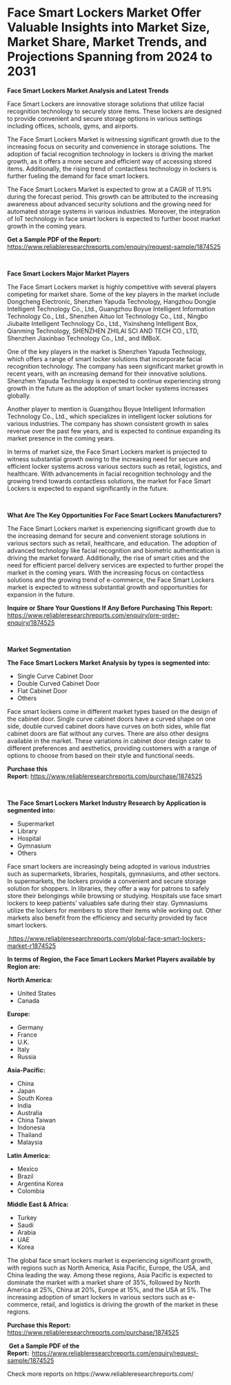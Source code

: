 <p><h1>Face Smart Lockers Market Offer Valuable Insights into Market Size, Market Share, Market Trends, and Projections Spanning from 2024 to 2031</h1></p><p><strong>Face Smart Lockers Market Analysis and Latest Trends</strong></p>
<p><p>Face Smart Lockers are innovative storage solutions that utilize facial recognition technology to securely store items. These lockers are designed to provide convenient and secure storage options in various settings including offices, schools, gyms, and airports.</p><p>The Face Smart Lockers Market is witnessing significant growth due to the increasing focus on security and convenience in storage solutions. The adoption of facial recognition technology in lockers is driving the market growth, as it offers a more secure and efficient way of accessing stored items. Additionally, the rising trend of contactless technology in lockers is further fueling the demand for face smart lockers.</p><p>The Face Smart Lockers Market is expected to grow at a CAGR of 11.9% during the forecast period. This growth can be attributed to the increasing awareness about advanced security solutions and the growing need for automated storage systems in various industries. Moreover, the integration of IoT technology in face smart lockers is expected to further boost market growth in the coming years.</p></p>
<p><strong>Get a Sample PDF of the Report:&nbsp;</strong> <a href="https://www.reliableresearchreports.com/enquiry/request-sample/1874525">https://www.reliableresearchreports.com/enquiry/request-sample/1874525</a></p>
<p>&nbsp;</p>
<p><strong>Face Smart Lockers Major Market Players</strong></p>
<p><p>The Face Smart Lockers market is highly competitive with several players competing for market share. Some of the key players in the market include Dongcheng Electronic, Shenzhen Yapuda Technology, Hangzhou Dongjie Intelligent Technology Co., Ltd., Guangzhou Boyue Intelligent Information Technology Co., Ltd., Shenzhen Aituo Iot Technology Co., Ltd., Ningbo Jiubaite Intelligent Technology Co., Ltd., Yixinsheng Intelligent Box, Qianming Technology, SHENZHEN ZHILAI SCI AND TECH CO., LTD, Shenzhen Jiaxinbao Technology Co., Ltd., and IMBoX.</p><p>One of the key players in the market is Shenzhen Yapuda Technology, which offers a range of smart locker solutions that incorporate facial recognition technology. The company has seen significant market growth in recent years, with an increasing demand for their innovative solutions. Shenzhen Yapuda Technology is expected to continue experiencing strong growth in the future as the adoption of smart locker systems increases globally.</p><p>Another player to mention is Guangzhou Boyue Intelligent Information Technology Co., Ltd., which specializes in intelligent locker solutions for various industries. The company has shown consistent growth in sales revenue over the past few years, and is expected to continue expanding its market presence in the coming years.</p><p>In terms of market size, the Face Smart Lockers market is projected to witness substantial growth owing to the increasing need for secure and efficient locker systems across various sectors such as retail, logistics, and healthcare. With advancements in facial recognition technology and the growing trend towards contactless solutions, the market for Face Smart Lockers is expected to expand significantly in the future.</p></p>
<p>&nbsp;</p>
<p><strong>What Are The Key Opportunities For Face Smart Lockers Manufacturers?</strong></p>
<p><p>The Face Smart Lockers market is experiencing significant growth due to the increasing demand for secure and convenient storage solutions in various sectors such as retail, healthcare, and education. The adoption of advanced technology like facial recognition and biometric authentication is driving the market forward. Additionally, the rise of smart cities and the need for efficient parcel delivery services are expected to further propel the market in the coming years. With the increasing focus on contactless solutions and the growing trend of e-commerce, the Face Smart Lockers market is expected to witness substantial growth and opportunities for expansion in the future.</p></p>
<p><strong>Inquire or Share Your Questions If Any Before Purchasing This Report:</strong> <a href="https://www.reliableresearchreports.com/enquiry/pre-order-enquiry/1874525">https://www.reliableresearchreports.com/enquiry/pre-order-enquiry/1874525</a></p>
<p>&nbsp;</p>
<p><strong>Market Segmentation</strong></p>
<p><strong>The Face Smart Lockers Market Analysis by types is segmented into:</strong></p>
<p><ul><li>Single Curve Cabinet Door</li><li>Double Curved Cabinet Door</li><li>Flat Cabinet Door</li><li>Others</li></ul></p>
<p><p>Face smart lockers come in different market types based on the design of the cabinet door. Single curve cabinet doors have a curved shape on one side, double curved cabinet doors have curves on both sides, while flat cabinet doors are flat without any curves. There are also other designs available in the market. These variations in cabinet door design cater to different preferences and aesthetics, providing customers with a range of options to choose from based on their style and functional needs.</p></p>
<p><strong>Purchase this Report:&nbsp;</strong><a href="https://www.reliableresearchreports.com/purchase/1874525">https://www.reliableresearchreports.com/purchase/1874525</a></p>
<p>&nbsp;</p>
<p><strong>The Face Smart Lockers Market Industry Research by Application is segmented into:</strong></p>
<p><ul><li>Supermarket</li><li>Library</li><li>Hospital</li><li>Gymnasium</li><li>Others</li></ul></p>
<p><p>Face smart lockers are increasingly being adopted in various industries such as supermarkets, libraries, hospitals, gymnasiums, and other sectors. In supermarkets, the lockers provide a convenient and secure storage solution for shoppers. In libraries, they offer a way for patrons to safely store their belongings while browsing or studying. Hospitals use face smart lockers to keep patients' valuables safe during their stay. Gymnasiums utilize the lockers for members to store their items while working out. Other markets also benefit from the efficiency and security provided by face smart lockers.</p></p>
<p><a href="https://www.reliableresearchreports.com/global-face-smart-lockers-market-r1874525">&nbsp;https://www.reliableresearchreports.com/global-face-smart-lockers-market-r1874525</a></p>
<p><strong>In terms of Region, the Face Smart Lockers Market Players available by Region are:</strong></p>
<p>
    <p> <strong> North America: </strong>
        <ul>
            <li>United States</li>
            <li>Canada</li>
        </ul>
        </p> 
    <p> <strong> Europe: </strong>
        <ul>
            <li>Germany</li>
            <li>France</li>
            <li>U.K.</li>
            <li>Italy</li>
            <li>Russia</li>
        </ul>
        </p> 
    <p> <strong> Asia-Pacific: </strong>
        <ul>
            <li>China</li>
            <li>Japan</li>
            <li>South Korea</li>
            <li>India</li>
            <li>Australia</li>
            <li>China Taiwan</li>
            <li>Indonesia</li>
            <li>Thailand</li>
            <li>Malaysia</li>
        </ul>
        </p> 
    <p> <strong> Latin America: </strong>
        <ul>
            <li>Mexico</li>
            <li>Brazil</li>
            <li>Argentina Korea</li>
            <li>Colombia</li>
        </ul>
        </p> 
    <p> <strong> Middle East & Africa: </strong>
        <ul>
            <li>Turkey</li>
            <li>Saudi</li>
            <li>Arabia</li>
            <li>UAE</li>
            <li>Korea</li>
        </ul>
    </p>
    </p>
<p><p>The global face smart lockers market is experiencing significant growth, with regions such as North America, Asia Pacific, Europe, the USA, and China leading the way. Among these regions, Asia Pacific is expected to dominate the market with a market share of 35%, followed by North America at 25%, China at 20%, Europe at 15%, and the USA at 5%. The increasing adoption of smart lockers in various sectors such as e-commerce, retail, and logistics is driving the growth of the market in these regions.</p></p>
<p><strong>Purchase this Report: </strong><a href="https://www.reliableresearchreports.com/purchase/1874525">https://www.reliableresearchreports.com/purchase/1874525</a></p>
<p>&nbsp;<strong>Get a Sample PDF of the Report:&nbsp;&nbsp;</strong><a href="https://www.reliableresearchreports.com/enquiry/request-sample/1874525">https://www.reliableresearchreports.com/enquiry/request-sample/1874525</a></p>
<p><strong></strong></p>
<p>Check more reports on https://www.reliableresearchreports.com/</p>